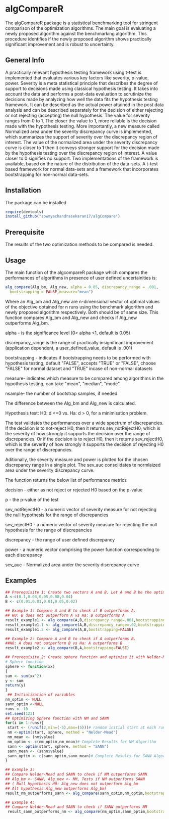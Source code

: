 # algCompareR
The algCompareR package is a statistical benchmarking tool for stringent comparison of the optimization algorithms. The main goal is evaluating a newly proposed algorithm against the benchmarking algorithm. This procedure identifies if the newly proposed algorithm shows practically significant improvement and is robust to uncertainty.

## General Info
 A practically relevant hypothesis testing framework using t-test is implemented that evaluates various key factors like severity, p-value, power. Severity is a meta statistical principle that describes the degree of support to decisions made using classical hypothesis testing. It takes into account the data and performs a post-data evaluation to scrutinize the decisions made by analyzing how well the data fits the hypothesis testing framework. It can be described as the actual power attained in the post data analysis and can be described separately for the decision of either rejecting or not rejecting (accepting) the null hypothesis. The value for severity ranges from 0 to 1. The closer the value to 1, more reliable is the decision made with the hypothesis testing. More importantly, a new measure called Normalized area under the severity discrepancy curve is implemented, which summarizes the support of severity over the discrepancy region of interest. The value of the normalized area under the severity discrepancy curve is closer to 1 then it conveys stronger support for the decision made by the hypothesis testing over the discrepancy region of interest. A value closer to 0 signifies no support. Two implementations of the framework is available, based on the nature of the distribution of the data-sets. A t-test based framework for normal data-sets and a framework that incorporates bootstrapping for non-normal data-sets.

## Installation
The package can be installed 
```R
require(devtools)
install_github("sowmyachandrasekaran17/algCompare")
```


## Prerequisite
The results of the two optimization methods to be compared is needed. 

## Usage
The main function of the algcompareR package which compares the performances of algorithms in presence of user defined uncertainities is:

```R
alg_compare(Alg_bm, Alg_new, alpha = 0.05, discrepancy_range = .001,
  bootstrapping = FALSE,measure="mean")
```
Where an Alg_bm and Alg_new are n-dimensional vector of optimal values of the objective obtained for n runs using the benchmark algorithm  and newly proposed algorithm respectively. Both should be of same size. This function compares Alg_bm and Alg_new and checks if Alg_new outperforms Alg_bm.

alpha -	is the significance level (0< alpha <1, default is 0.05)

discrepancy_range is the range of practically insignificant improvement (application dependent, a user_defined_value, default is .001)

bootstrapping - indicates if bootstrapping needs to be performed with hypothesis testing, default "FALSE", accepts "TRUE" or "FALSE", choose "FALSE" for normal dataset and "TRUE" incase of non-normal datasets

 measure- indicates which measure to be compared among algorithms in the hypothesis testing, can take "mean", "median", "mode".
 
 nsample- the number of bootstrap samples, if needed

The difference between the Alg_bm and Alg_new is calculated.

Hypothesis test:  H0: d <=0  vs. Ha: d > 0, for a minimisation problem.

The test validates the performances over a wide spectrum of discrepancies. If the decision is to not-reject H0, then it returns  sev_notRejectH0, which is the severity of how strongly it supports the decision over the range of discrepancies. Or if the decision is to reject H0, then it returns  sev_rejectH0, which is the severity of how strongly it supports the decision of rejecting H0 over the range of discrepancies. 

Aditionally, the severity measure and power is plotted for the chosen discrepancy range in a single plot. The sev_auc consolidates te normlaized area under the severity discrepancy curve.

The function returns the below list of performance metrics

decision - either as not reject or rejected H0 based on the p-value

p - the p-value of the test

sev_notRejectH0 - a numeric vector of severity measure for not rejecting the null hypothesis for the range of discrepancies

sev_rejectH0 - a numeric vector of severity measure for rejecting the null hypothesis for the range of discrepancies

discrepancy - the range of user defined discrepancy

power - a numeric vector comprising the power function corresponding to each discrepancy

sev_auc - Normalized area under the severity discrepancy curve
## Examples
```R
## Prerequisite 1: Create two vectors A and B. Let A and B be the optimum achieved.
A <-c(0.1,0.03,0.05,0.08,0.04)
B <- c(0.01,0.01,0.01,0.05,0.02)

## Example 1: Compare A and B to check if B outperforms A.
## H0: B does not outperform A vs Ha: B outperforms A
result_example1 <- alg_compare(A,B,discrepancy_range=.001,bootstrapping=FALSE)
result_example1.1 <- alg_compare(A,B,discrepancy_range=.02,bootstrapping=FALSE)
result_example1.2 <- alg_compare(A,B,bootstrapping=FALSE)

## Example 2: Compare A and B to check if A outperforms B.
##H0: A does not outperform B vs Ha: A outperforms B
result_example2 <- alg_compare(B,A,bootstrapping=FALSE)

## Prerequisite 2: Create sphere function and optimize it with Nelder-Mead and SANN for 10 runs
# Sphere function
sphere <- function(xx)
{
sum <- sum(xx^2)
y <- sum
return(y)
}
 ## Initialization of variables
nm_optim <- NULL
sann_optim <-NULL
runs <- 10
set.seed(123)
## Optimizing Sphere function with NM and SANN
for(i in 1:runs){
 start <- (runif(2,min=(-5),max=(5)))# random initial start at each run
 nm <-optim(start, sphere, method = "Nelder-Mead")
 nm_mean <- (nm$value)
 nm_optim <- c(nm_optim,nm_mean)# Complete Results for NM Algorithm
 sann <- optim(start, sphere, method = "SANN")
 sann_mean <- (sann$value)
 sann_optim <- c(sann_optim,sann_mean)# Complete Results for SANN Algorithm
}

## Example 3:
## Compare Nelder-Mead and SANN to check if NM outperforms SANN
## Alg_bm <- SANN, Alg_new <- NM, Tests if NM outperforms SANN
## ( Null hypothesis H0: Alg_new does not outperform Alg_bm
## Alt hypothesis Alg_new outperforms Alg_bm)
result_nm_outperforms_sann <- alg_compare(sann_optim,nm_optim,bootstrapping=FALSE)

## Example 4:
## Compare Nelder-Mead and SANN to check if SANN outperforms NM
 result_sann_outperforms_nm <- alg_compare(nm_optim,sann_optim,bootstrapping=TRUE)
```
